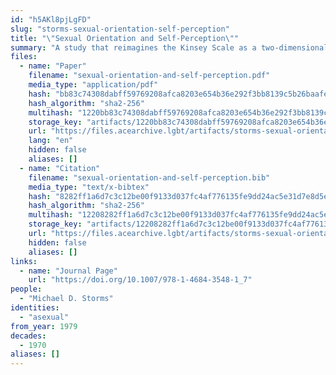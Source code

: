 ```yaml
---
id: "h5AKl8pjLgFD"
slug: "storms-sexual-orientation-self-perception"
title: "\"Sexual Orientation and Self-Perception\""
summary: "A study that reimagines the Kinsey Scale as a two-dimensional spectrum that accounts for asexuality"
files:
  - name: "Paper"
    filename: "sexual-orientation-and-self-perception.pdf"
    media_type: "application/pdf"
    hash: "bb83c74308dabff59769208afca8203e654b36e292f3bb8139c5b26baafe8d6e"
    hash_algorithm: "sha2-256"
    multihash: "1220bb83c74308dabff59769208afca8203e654b36e292f3bb8139c5b26baafe8d6e"
    storage_key: "artifacts/1220bb83c74308dabff59769208afca8203e654b36e292f3bb8139c5b26baafe8d6e"
    url: "https://files.acearchive.lgbt/artifacts/storms-sexual-orientation-self-perception/sexual-orientation-and-self-perception.pdf"
    lang: "en"
    hidden: false
    aliases: []
  - name: "Citation"
    filename: "sexual-orientation-and-self-perception.bib"
    media_type: "text/x-bibtex"
    hash: "8282ff1a6d7c3c12be00f9133d037fc4af776135fe9dd24ac5e31d7e8d5e66d3"
    hash_algorithm: "sha2-256"
    multihash: "12208282ff1a6d7c3c12be00f9133d037fc4af776135fe9dd24ac5e31d7e8d5e66d3"
    storage_key: "artifacts/12208282ff1a6d7c3c12be00f9133d037fc4af776135fe9dd24ac5e31d7e8d5e66d3"
    url: "https://files.acearchive.lgbt/artifacts/storms-sexual-orientation-self-perception/sexual-orientation-and-self-perception.bib"
    hidden: false
    aliases: []
links:
  - name: "Journal Page"
    url: "https://doi.org/10.1007/978-1-4684-3548-1_7"
people:
  - "Michael D. Storms"
identities:
  - "asexual"
from_year: 1979
decades:
  - 1970
aliases: []
---
```

